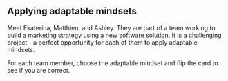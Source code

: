 ## Applying adaptable mindsets
Meet Ekaterina, Matthieu, and Ashley. They are part of a team working to build a marketing strategy using a new software solution. It is a challenging project—a perfect opportunity for each of them to apply adaptable mindsets.

For each team member, choose the adaptable mindset and flip the card to see if you are correct.
